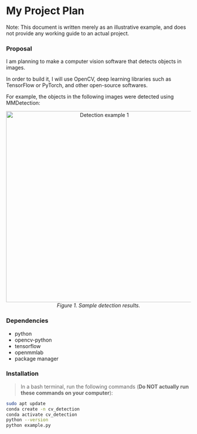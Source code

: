 # My Project Plan

Note: This document is written merely as an illustrative example, and does not provide any working guide to an actual project.

### Proposal

I am planning to make a computer vision software that detects objects in images.

In order to build it, I will use OpenCV, deep learning libraries such as TensorFlow or PyTorch, and other open-source softwares.

For example, the objects in the following images were detected using MMDetection:

<p align="center">
  <img src="https://user-images.githubusercontent.com/12907710/137271636-56ba1cd2-b110-4812-8221-b4c120320aa9.png" alt="Detection example 1" width="520">
  <br />
  <em>Figure 1. Sample detection results.</em>
</p>

### Dependencies

- python  
- opencv-python  
- tensorflow  
- openmmlab  
- package manager

### Installation

> In a bash terminal, run the following commands (**Do NOT actually run these commands on your computer**):

```bash
sudo apt update
conda create -n cv_detection
conda activate cv_detection
python --version
python example.py
